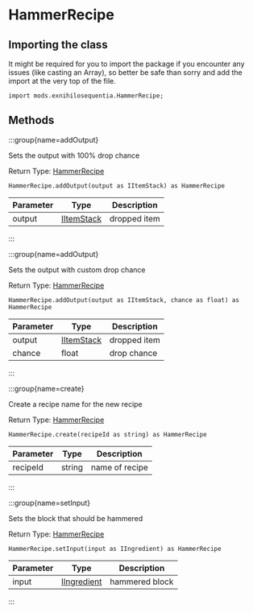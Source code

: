 # HammerRecipe

## Importing the class

It might be required for you to import the package if you encounter any issues (like casting an Array), so better be safe than sorry and add the import at the very top of the file.
```zenscript
import mods.exnihilosequentia.HammerRecipe;
```


## Methods

:::group{name=addOutput}

Sets the output with 100% drop chance

Return Type: [HammerRecipe](/mods/ExNihiloSequentia/Hammering)

```zenscript
HammerRecipe.addOutput(output as IItemStack) as HammerRecipe
```

| Parameter |                    Type                    | Description  |
|-----------|--------------------------------------------|--------------|
| output    | [IItemStack](/vanilla/api/item/IItemStack) | dropped item |


:::

:::group{name=addOutput}

Sets the output with custom drop chance

Return Type: [HammerRecipe](/mods/ExNihiloSequentia/Hammering)

```zenscript
HammerRecipe.addOutput(output as IItemStack, chance as float) as HammerRecipe
```

| Parameter |                    Type                    | Description  |
|-----------|--------------------------------------------|--------------|
| output    | [IItemStack](/vanilla/api/item/IItemStack) | dropped item |
| chance    | float                                      | drop chance  |


:::

:::group{name=create}

Create a recipe name for the new recipe

Return Type: [HammerRecipe](/mods/ExNihiloSequentia/Hammering)

```zenscript
HammerRecipe.create(recipeId as string) as HammerRecipe
```

| Parameter |  Type  |  Description   |
|-----------|--------|----------------|
| recipeId  | string | name of recipe |


:::

:::group{name=setInput}

Sets the block that should be hammered

Return Type: [HammerRecipe](/mods/ExNihiloSequentia/Hammering)

```zenscript
HammerRecipe.setInput(input as IIngredient) as HammerRecipe
```

| Parameter |                        Type                        |  Description   |
|-----------|----------------------------------------------------|----------------|
| input     | [IIngredient](/vanilla/api/ingredient/IIngredient) | hammered block |


:::


